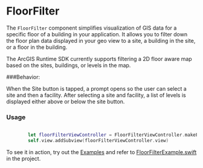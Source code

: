 #  FloorFilter

The `FloorFilter` component simplifies visualization of GIS data for a specific floor of a building in your application. It allows you to filter down the floor plan data displayed in your geo view to a site, a building in the site, or a floor in the building. 

The ArcGIS Runtime SDK currently supports filtering a 2D floor aware map based on the sites, buildings, or levels in the map.

###Behavior:

When the Site button is tapped, a prompt opens so the user can select a site and then a facility. After selecting a site and facility, a list of levels is displayed either above or below the site button.

### Usage

```swift

        let floorFilterViewController = FloorFilterViewController.makeFloorFilterController(geoView: mapView)
        self.view.addSubview(floorFilterViewController.view)

```

To see it in action, try out the [Examples](../../Examples) and refer to [FloorFilterExample.swift](../../Examples/ArcGISToolkitExamples/FloorFilterExample.swift) in the project.

